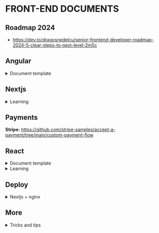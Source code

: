 # FRONT-END DOCUMENTS

## Roadmap 2024
- https://dev.to/dragosnedelcu/senior-frontend-developer-roadmap-2024-5-clear-steps-to-next-level-2m5c

## Angular

<details>
  <summary>Document template</summary>

# Documents Angular Template

This is a comprehensive Angular application which is designed to be scalable, maintainable and robust. The application follows a clear directory structure along with a set of predefined scripts for build, development, testing and formatting. This application has been enhanced with a range of libraries such as Husky, Commitlint, AutoChangelog, Bootstrap, and ng-bootstrap.

## Learn
**https://github.com/angular-vietnam/100-days-of-angular**

## Getting Started

To get started, clone the repository to your local machine and install the dependencies:

```shell
git clone <repo_url>
cd <project_name>
yarn
```

## Scripts

The `package.json` file includes the following scripts:

- `yarn start`: Runs the app in development mode on `http://localhost:4200`
- `yarn build`: Builds the app for production in the `dist/` folder
- `yarn build:dev`, `yarn build:qc`, `yarn build:uat`, `yarn build:prod`: Builds the app with different configurations
- `yarn watch`: Builds the app in development mode and watches for changes
- `yarn test`: Runs unit tests via [Karma](https://karma-runner.github.io)
- `yarn format`: Formats the code using Prettier
- `yarn prepare`: Sets up Husky for Git hooks
- `yarn changelog`: Generates a changelog based on git commits
- `yarn changelog:commit`: Generates a changelog and amends the current commit with the new changelog

## Local Testing of Builds

After running the build script, you may want to test the resulting build in a local environment. To do this, you can use a simple, zero-configuration command-line HTTP server, such as `http-server`.

If you haven't installed it yet, you can do so globally by running:

```shell
npm install --global http-server
```

Then, navigate to your build directory and start the server:

```shell
cd dist/<project_name>
http-server
```

By default, this will start the server on port 8080. You can then navigate to `http://localhost:8080` in your browser to view your application.

## Project Structure

This application follows a particular structure:

```shell
.
├── src/                                               # Source files (alternatively `lib` or `app`)
│   ├── app/                                           # Main app module and components
│   │   ├── containers/                                # Components that make up your application's screens, pages, dialogs, forms
│   │   │   └── module-name/                           # Specific module in the containers
│   │   │       ├── component-name/                    # Specific feature or type within the module
│   │   │       │   ├── component-name.type.html       # HTML template for the type-specific feature
│   │   │       │   ├── component-name.type.scss       # SCSS styles for the type-specific feature
│   │   │       │   └── component-name.type.ts         # Angular component for the type-specific feature
│   │   │       └── module-name.module.ts              # Module declaration file
│   │   ├── core/                                      # Core features used throughout the application
│   │   │   ├── enums/                                 # Enumerations
│   │   │   │   └── name.enum.ts                       # Enumeration files
│   │   │   ├── guards/                                # Route guards (services that control navigation access)
│   │   │   │   ├── auth.guard.ts                      # Guard to prevent unauthenticated users
│   │   │   │   └── non-auth.guard.ts                  # Guard to prevent authenticated users
│   │   │   ├── interfaces/                            # TypeScript interfaces
│   │   │   │   └── interface-name.ts                  # Interface declaration files
│   │   │   ├── interceptors/                          # Interceptors
│   │   │   │   ├── api.interceptor.ts                 # Interceptor for handling API interactions
│   │   │   │   ├── auth.interceptor.ts                # Interceptor for handling authentication
│   │   │   │   ├── data.interceptor.ts                # Interceptor for handling data processing
│   │   │   │   ├── error.interceptor.ts               # Interceptor for handling HTTP errors
│   │   │   │   └── refresh-token.interceptor.ts       # Interceptor for refreshing tokens
│   │   │   ├── models/                                # Application models
│   │   │   │   └── model-name.ts                      # Model declaration files
│   │   │   ├── services/                              # Services for API communication and business logic
│   │   │   │   ├── api.service.ts                     # Service for making API calls
│   │   │   │   ├── jwt.service.ts                     # Service for handling JWTs
│   │   │   │   └── logging.service.ts                 # Service for application logging
│   │   │   └── tokens/                                # Tokens for user authentication handling
│   │   │       ├── api.ts                             # API configuration token
│   │   │       ├── interceptor.ts                     # Interceptor configuration token
│   │   │       ├── logging.ts                         # Logging service configuration token
│   │   │       └── jwt.ts                             # JWT configuration token
│   │   ├── enums/                                     # Enums used in the app module
│   │   │   └── enums-name.ts                          # Enumeration files for the app module
│   │   ├── interfaces/                                # Interfaces used in the app module
│   │   │   └── interface-name.ts                      # Interface declaration files for the app module
│   │   ├── layouts/                                   # Layouts used in the app module
│   │   │   └── name-layout/                           # A specific layout
│   │   │       ├── components/                        # Components specific to this layout
│   │   │       ├── name-layout-routing.module.ts      # Routing module for the layout
│   │   │       ├── name-layout.component.html         # HTML template for the layout
│   │   │       ├── name-layout.component.scss         # SCSS styles for the layout
│   │   │       ├── name-layout.component.ts           # Angular component for the layout
│   │   │       └── name-layout.module.ts              # Angular module for the layout
│   │   ├── models/                                    # Models specific to the app module
│   │   │   └── model-name.ts                          # Model declaration files for the app module
│   │   ├── services/                                  # Services specific to the app module
│   │   │   └── module-name.service.ts                 # Service files for the app module
│   │   ├── shared/                                    # Shared utilities, modules, data, pipes
│   │   │   ├── mocks/                                 # Mock data files
│   │   │   ├── modules/                               # Shared modules (e.g., icons, toasts, common components)
│   │   │   ├── pipes/                                 # Angular Pipes
│   │   │   └── utils/                                 # Utility files (e.g., helper functions, small services, config files)
│   │   ├── views/                                     # Pages as per modules
│   │   │   ├── pages/                                 # Page components grouped by modules
│   │   │   ├── name-routing.module.ts                 # Routing definitions for 'name' module
│   │   │   └── name.module.ts                         # Main module file for 'name' module
│   │   ├── app-routing.module.ts                      # Main routing definitions for the app
│   │   ├── app.component.html                         # Main HTML template for the app
│   │   ├── app.component.scss                         # SCSS styles for the main app component
│   │   ├── app.component.ts                           # TypeScript class for the main app component
│   │   └── app.module.ts                              # Main module for the app
│   ├── assets/                                        # All static assets
│   │   ├── fonts/                                     # Font files
│   │   ├── icons/                                     # Icon files
│   │   ├── images/                                    # Image files
│   │   └── styles/                                    # Global SCSS stylesheets
│   │       ├── base/                                  # Base styles such as resets, typography, etc.
│   │       ├── components/                            # Styles for specific components
│   │       ├── layouts/                               # Styles for specific layouts
│   │       ├── libs/                                  # Styles from external libraries or CSS plugins
│   │       ├── modules/                               # Styles for specific modules
│   │       ├── pages/                                 # Styles for specific pages
│   │       ├── utilities/                             # Utility and helper styles, variables, mixins, etc.
│   │       └── index.scss                             # Entry point file for SCSS, importing all other SCSS files
│   └── environments/                                  # Files for different environment variables
```

## Additional Documentation

You can refer to the following resources to better understand the libraries used:

- [Angular](https://angular.io/docs)
- [Husky](https://typicode.github.io/husky/#/)
- [Commitlint](https://commitlint.js.org/#/)
- [AutoChangelog](https://github.com/CookPete/auto-changelog)
- [Bootstrap](https://getbootstrap.com/docs/)
- [Mdbootstrap](https://mdbootstrap.com/docs/angular/)

## CSS Standards (SCSS with ABEM)

This project uses SCSS with the [ABEM](https://css-tricks.com/abem-useful-adaptation-bem/) methodology. Color variables should be named according to [Hexcol](https://hexcol.com/) standards.

## Commit Rules & Rebase Process

This project uses [Commitlint](https://commitlint.js.org/#/) to enforce a standard format for commit messages. Here are the basic rules:

- `build`: Changes that affect the build system or external dependencies.
- `chore`: Updates tasks unrelated to the application's source code or tests.
- `ci`: Changes to our CI configuration files and scripts.
- `docs`: Marks a commit that updates the documentation.
- `feat`: Marks a commit that adds a new feature to the application.
- `fix`: Marks a commit that fixes a bug in your code.
- `perf`: A code change that improves performance.
- `refactor`: Marks a commit that modifies the source code but neither fixes a bug nor adds a feature.
- `revert`: Reverts a previous commit.
- `style`: Marks a commit that does not affect the meaning of the code (whitespace, formatting, missing semi-colons, etc.)
- `test`: Marks a commit that adds or modifies tests.
- `translation`: Marks a commit that adds or updates translations.
- `security`: Marks a commit that improves application security.
- `changeset`: Marks a commit that brings several changes bundled together.

Rebase is a git process that allows you to modify and optimize your commit history. This is very useful when you want to keep your commit history clean and clear. Here is the basic rebase process:

1. Fetch the latest changes from the branch you want to rebase onto (usually `develop` or `stagging`): `git fetch origin develop`
2. Switch to the branch you want to rebase: `git checkout <your_branch>`
3. Start the rebase process: `git rebase origin/develop`
4. Resolve any conflicts that might arise during the rebase.
5. Once all conflicts have been resolved, continue the rebase process using: `git rebase --continue`
6. Push your changes to the remote branch, you might need to use the `--force` option: `git push origin <your_branch> --force`

## Contribution

Contributions to this project are welcomed. Please ensure to follow the guidelines when making a commit, husky and commitlint will ensure that all your commits follow the correct pattern. When making a pull request, make sure you have updated the Changelog accordingly.

## Docker Build and Run

**See-more:** <https://docs.docker.com/get-started/overview/>

</details>

## Nextjs

<details>
 <summary>Learning</summary>

**Init Source**: https://dev.to/alexeagleson/how-to-build-scalable-architecture-for-your-nextjs-project-2pb7

**Docker Nextjs**: https://medium.com/geekculture/optimally-dockerizing-nextjs-application-and-lessons-learned-af1833e7da46

**Dockerfile and Docker-compose:** https://medium.com/@elifront/best-next-js-docker-compose-hot-reload-production-ready-docker-setup-28a9125ba1dc

**React-Query for Nextjs:** https://codevoweb.com/setup-react-query-in-nextjs-13-app-directory/#google_vignette

</details>

## Payments

**Stripe:** https://github.com/stripe-samples/accept-a-payment/tree/main/custom-payment-flow

## React

<details>
 <summary>Document template</summary>

# Example React Vite (Basic setup)

### Libraries, dependencies and tools

- Node v16.20.\* / Gallium
- React v18
- TypeScript
- React router dom v6.14
- React Helmet v6.1
- Axios v1.4
- React Redux
- Ant Design **Notes: `Depending on the project`**
- React Query (TanStack Query v3)
- Redux-toolkit
- React Hook Form
- Yup / Yup Resolvers
- Socket.io (Socket client)
- SCSS (sass)
- Storybook v7
- ESLint
- Hygen

### Files / Directories

| Path               | Purpose                                                            |
| ------------------ | ------------------------------------------------------------------ |
| /.storybook/       | contains Storybook config files                                    |
| /.eslintrc         | settings for `ESLint`                                              |
| /.hygen.js         | settings for `Hygen`                                               |
| /\_templates/      | contains scaffolding templates based on `Hygen`                    |
| /.vscode/          | settings for `Visual Studio Code` workspace                        |
| /package.json      | manifest file for Node.js projects                                 |
| /tsconfig.json     | settings for `TypeScript`                                          |
| /dist/             | contains production build codes                                    |
| /public/           | root folder that gets served up as our react app.                  |
| /src/@types/       | contains global interfaces, enums, contains                        |
| /src/components/   | contains Atomic Design components                                  |
| /src/containers/   | contains containers / layout                                       |
| /src/pages/        | contains pages                                                     |
| /src/assets/       | contains images, icons, fonts, videos                              |
| /src/stores/       | contains shared stores                                             |
| /src/services/     | contains shared services                                           |
| /src/styles/       | contains common styles: breakpoints, colors, font, mixin, function |
| /src/utils/        | contains common utils: utils, helper, contains, enums              |
| /src/index.tsx/    | contains root file                                                 |
| /src/App.tsx       | contains application page index                                    |
| /src/vite-env.d.ts | contains shared types                                              |

---

### Source Tree

```shell
.
├── _templates/                               # Hygen templates
│   ├── components/                           # Generates new components
│   ├── containers/                           # Generates new containers
│   └── pages/                                # Generates new pages
├── .storybook/                               # Storybook configuration
├── public/                                   # Static files
├── src/                                      # Main application source code
│   ├── assets/                               # Static resources
│   │   ├── fonts/
│   │   ├── icons/
│   │   └── images/
│   ├── @types/                               # @Types define enums, interfaces, contains
│   │   ├── contains/
│   │   ├── enums/
│   │   └── interfaces/
│   ├── components/                           # Reusable components
│   │   ├── atoms/                            # Atomic components
│   │   │   ├── [ComponentName]/
│   │   │   │   ├── index.scss
│   │   │   │   ├── index.stories.tsx
│   │   │   │   └── index.tsx
│   │   │   └── more.../
│   │   ├── molecules/                        # Molecule components
│   │   ├── organisms/                        # Organism components
│   │   ├── templates/                        # Templates components
│   │   └── types.d.ts                        # Component TypeScript definitions
│   ├── containers/                           # Stateful components / containers layout
│   │   ├── [NameLayout]/
│   │   │   │   ├── index.scss
│   │   │   │   └── index.tsx
│   │   │   └── more.../
│   ├── hooks/                                # Custom React hooks
│   │   ├── store.ts
│   │   ├── use[HookName].tsx
│   │   └── .../
│   ├── pages/                                # Application pages (if using a page-based architecture)
│   │   ├── [NamePage]/
│   │   │   │   ├── index.scss
│   │   │   │   └── index.tsx
│   │   │   └── more.../
│   ├── routes/                               # Routing related files
│   │   ├── app.route.tsx
│   │   ├── protected.guard.tsx
│   │   ├── protected.routing.tsx
│   │   ├── rejected.guard.tsx
│   │   └── rejected.routing.tsx
│   ├── services/                             # Services, e.g., API call
│   │   ├── [module-name]/
│   │   │   │   ├── [module-name].service.ts
│   │   │   │   ├── [useModuleNameQuery].ts
│   │   │   │   └── type.d.ts
│   │   ├── common/                           # Common services such as API service and interceptors
│   │   │   │   ├── api.service.ts
│   │   │   │   ├── request.interceptor.ts
│   │   │   │   ├── response.interceptor.ts
│   │   │   │   └── type.d.ts
│   │   │   └──type.d.ts
│   ├── socket/                               # Socket related files (if used)
│   ├── stores/                               # Directory containing data stores (if using a state management architecture)
│   │   ├── [moduleName].slice.ts
│   │   └── index.ts
│   ├── styles/                               # Global styles
│   ├── utils/                                # Utils/helper/contains/enums functions
│   ├── App.tsx                               # Main application component
│   ├── main.tsx                              # Application entry point
│   └── vite-env.d.tsx                        # Vite environment TypeScript definitions
```

### Command Line

| Path                 | Purpose                           |
| -------------------- | --------------------------------- |
| yarn dev             | start the project                 |
| yarn build           | build the project                 |
| gen:component        | generate new `atomic` component   |
| gen:page             | generate new page                 |
| gen:container        | generate new container            |
| yarn storybook       | run the storybook                 |
| yarn build-storybook | build the storybook               |
| yarn lint            | run `Eslint` to check the syntax  |
| yarn prettier        | check format code with `prettier` |
| yarn prettier:fix    | run format code with `prettier`   |

---

### `Abem`

<https://css-tricks.com/abem-useful-adaptation-bem/>

**Note: Use only the `lowercase` format for `className`.**

```tsx
//GOOD 🏆🏆🏆
export const Sample: React.FC = ({ children }) => <div className='a-sample'>{children}</div>;

//NOT GOOD 💩💩💩
export const Sample: React.FC = ({ children }) => <div className='a-Sample'>{children}</div>;
```

**Note: Use only the `Single_Underscore(_) && Single-Dash(-)` format for `className`.**

```tsx
//GOOD 🏆🏆🏆
export const Sample = () => (
  <div className='a-sample'>
    <span className='a-sample_title'>Title</span>
  </div>
);

//NOT GOOD 💩💩💩
export const Sample = () => (
  <div className='a--sample'>
    <span className='a--sample__title'>Title</span>
  </div>
);
```

**Note: The `className` must be formatted as `block_element-modifier`. But `Sometimes` it will be formatted as `block_element_element-modifier`.**

```tsx
//GOOD 🏆🏆🏆
export const Sample = () => (
  <div className='a-sample'>
    <span className='a-sample_element'>One Element</span>
  </div>
);

export const Sample = () => (
  <div className='a-sample'>
    <span className='a-sample_element1_element2'>Two elements</span>
  </div>
);

//NOT GOOD 💩💩💩
export const Sample = () => (
  <div className='a-sample'>
    <span className='a-sample_element1_element2_element3'>Greater than 2 elements</span>
  </div>
);
```

### `Atomic`

<https://bradfrost.com/blog/post/atomic-web-design/>

### `Components`

- Use only `React-Hook`
- Follow the `rules of hook` (<https://reactjs.org/docs/hooks-rules.html>)

### `Custom Hooks`

- Example: <https://usehooks-ts.com/introduction>

**Note: Use `ModifierUtils` to generate `modifiers` `className`.**

```tsx
export const Component: React.FC<Props> = (props) => (
  <div className={ModifierUtils.map('a-sample', props.modifiers)}>{props.children}</div>
);
```

**Note: Use `// eslint-disable-next-line react-hooks/exhaustive-deps` when you want to avoid checking of the `useEffect` syntax (also on `useMemo & useCallback`)**

```tsx
  useEffect(() => {
    Todo Something...
  // eslint-disable-next-line react-hooks/exhaustive-deps
  }, []);
```

**Note: Use simple syntax when the component has no properties.**

```tsx
//GOOD 🏆🏆🏆
export const Component = () => <div>Without children...</div>;

export const Component: React.FC = ({ children }) => <div>{children}</div>;

//NOT GOOD 💩💩💩
export const Component: React.FC = () => <div>Without children...</div>;
```

**Note: Clearly define the data type of the property.**

```tsx
//GOOD 🏆🏆🏆
interface Props {
  title: string;
}

//NOT GOOD 💩💩💩
interface Props {
  title: any;
}
```

**Note: Please leave TODO when you encounter some unresolved issues immediately.**

```tsx
export const Component = () => {
  // TODO: bla...bla...bla
  const Problems = 'Problems';

  return <div>Todo Something...</div>;
};
```

**Note: Use the filename as the component name. For example, Example.tsx should have a reference name of Example. However, for root components of a directory, use index.jsx as the filename and use the directory name as the component name:**

```tsx
//GOOD 🏆🏆🏆
import Example from 'components/atoms/Example';

//NOT GOOD 💩💩💩
import Example from 'components/atoms/Example/index';
```

### `CSS/SCSS`

**Note: Instead of using `Color Variables`, do `NOT` use `Color Codes`. If the color code has not been defined. Please leave `TODO` about that.**

```css
.a-sample {
  // TODO: Replace with color variable
  color: rgb(0, 0, 0);
}
```

**Note: Instead of using `Color Variable` defined at `styles/colors.scss` and you can get name of color at <https://hexcol.com/> , do `NOT` use `Color Names | Color Hexs | ...`.**

```css
/* GOOD 🏆🏆🏆*/
.a-sample {
  // TODO: Replace with color variable
  color: $black;
}

/* NOT GOOD 💩💩💩 */
.a-sample {
  // TODO: Replace with color variable
  color: black; /* stylelint-disable-line color-named */
}
```

**Note: Please Use `font-family: $font-family-variable`, not Use `font-family: 'Font Name'` .**

```css
/* GOOD 🏆🏆🏆*/
.a-sample {
  // TODO: Replace with font-family variable
  font-family: $anotherFont;
}

/* NOT GOOD 💩💩💩 */
.a-sample {
  font-family: 'AnotherFont';
}
```

**Note: Please use `@function rem` with the properties have dynamic values (Scale-up and Scale-down). rem($SizeOnDesign)**

```css
/* GOOD 🏆🏆🏆*/
.a-sample {
  border-radius: 4px;
  font-size: rem(16);
}

/* NOT GOOD 💩💩💩 */
.a-sample {
  border-radius: 4px;
  font-size: 16px;
}
```

**Note: Instead of using `z-index: $variables`, do `NOT` use `z-index value`. Please define the `zIndex variable` before using that function. Please follow the instructions at `styles/variables.scss`**

```css
/* GOOD 🏆🏆🏆*/
.a-sample {
  z-index: $z-sample;
}

/* NOT GOOD 💩💩💩 */
.a-sample {
  z-index: 4;
}
```

### `React Hook Form + Yup Resolvers`

`Set controlId with Form Control`

```tsx
<div className='c-module'>
  <Form onSubmit={handleSubmit(onSubmit)}>
    <Form.Group controlId='c-module_input-fieldName'>
      <Form.Label>fieldName</Form.Label>
      <Form.Control type='text' {...register('fieldName')} placeholder='...' />
    </Form.Group>
  </Form>
</div>
```

### `Storybook`

**Note: Make sure that you have included all instances of the component in the storybook when building it.**

### `Typescript`

**See more:**

- <https://www.typescriptlang.org/docs/>

- <https://www.typescriptlang.org/docs/handbook/utility-types.html>

### `Redux`

**See more:**

- redux: <https://redux.js.org/>
- redux-toolkit: <https://redux-toolkit.js.org/>
- react-redux: <https://react-redux.js.org/>

### `React-router-dom`

**See more: <https://reactrouter.com/en/main>**

### `Naming`

**1. Service:** `[moduleName].service.ts`

```ts
export const moduleNameService = {
  crud: async (args): Promise<unknown> => {
    const res = await ....
    return res.data;
  };
  // or
  method[Module][Action]: async (): Promise<unknown> => {
    const res = await ....
    return res.data;
  };
}
```

**2. Interfaces, Enum, Types, Contains:** `types.d.ts`

```ts
// IUser, IProfile, ILoginRequest, ILoginResponse

interface I[Module][Action][Request]{}

interface I[Module]Item {}

interface I[Module][Action][Response] extends IPaginationResponse<I[Module]Item[]> {
}

// enum naming UPPER_SNAKE_CASE
enum USER_STATUS {
  ACTIVE = 'ACTIVE',
  INACTIVE = 'INACTIVE',
  SUSPENDED = 'SUSPENDED',
}

// Type Aliases PascalCase
type Color = 'A' | 'B'

// used for contains which is considered as mock data or default value `UPPER_SNAKE_CASE`
const MAX_LOGIN_ATTEMPTS = 3
```

**3. Stores:**

- Reducer: `[moduleName][Reducer]`
- Action: `[actionName][Action]`
- Action Prefix: `[moduleName][Reducer]/[actionName][Action]`
- Slice: `[moduleName][Slice]`

```ts
export const getExampleAction = createAsyncThunk<IExampleResponse>(
  'exampleReducer/getExampleAction',
  async (_, { rejectWithValue }) => {
    // ...
  }
);

export const exampleSlice = createSlice({
  // ...
});
```

**4. Handy Naming Conventions for Event Handler Functions, variables & Props in React:**

`Naming your functions, variables`

- **Convention**

  - handleEvent // function
  - isVariables, hasVariables, shouldVariables // boolean
  - camelCaseExample // variables

- **Example**
  - handleEvent
  - isLoggedIn, hasAdminAccess
  - camelCaseExample

`Naming your props`

- **Convention**
  - onEvent
  - isVariables, hasVariables, shouldVariables
  - camelCaseExample

```tsx
<SomeComponent onEvent={handleEvent} isChecked={isChecked} textExample={textExample} />
```

**5. Colors:** <https://hexcol.com/> Enter code => Get `color_name`

**6. Break the UI into a Hierarchy Component:**

![image](./public/HierarchyComponent.png)

You'll see in the image above that we have five components in our app. We've listed the data each component represents.

- `TweetSearchResults (orange):` container for the full component
- `SearchBar (blue):` user input for what to search for
- `TweetList (green):` displays and filters tweets based on user input
- `TweetCategory (turquoise):` displays a heading for each category
- `TweetRow (red):` displays a row for each tweet

Now that the components in the mock have been identified, the next thing to do would be to sort them into a hierarchy. Components that are found within another component in the mock should appear as a child in the hierarchy. Like this:

```shell
├── TweetSearchResults        # Call API
│   ├── SearchBar             # Event Search/Filter
│   ├── TweetList             # Render List/Table
│   │   ├── TweetCategory
│   │   └── TweetRow
```

### `Git`

- Rebase: <https://git-scm.com/docs/git-rebase>
- Git branch format: <http://karma-runner.github.io/5.0/dev/git-commit-msg.html>

**Note: When create a new branch. The `type` will include `feature | bugfix | hotfix | release | support`**

```ssh
  git checkout -b type/feature-name
```

**Note: When committed. The `type` will include `build | chore | ci | docs | feat | fix | perf | refactor | revert | style | test`**

```ssh
  git commit -m 'type(:emoji: | feature-name): messages'
```

**The type must be one of the following:**

| Type         | Emoji                    | Description                                                                                                 |
| ------------ | ------------------------ | ----------------------------------------------------------------------------------------------------------- |
| **build**    | 📦 :package:             | Changes that affect the build system or external dependencies (example scopes: gulp, broccoli, npm)         |
| **chore**    |                          | Updating grunt tasks etc.; no production code change                                                        |
| **ci**       | 👷 :construction_worker: | Changes to our CI configuration files and scripts (example scopes: Travis, Circle, BrowserStack, SauceLabs) |
| **docs**     | 📚 :books:               | Documentation only changes                                                                                  |
| **feat**     | ✨ :sparkles:            | A new feature                                                                                               |
| **fix**      | 🐛 :bug:                 | A bug fix                                                                                                   |
| **perf**     | 🐎 :racehorse:           | A code change that improves performance                                                                     |
| **refactor** | 🔨 :hammer:              | A code change that neither fixes a bug nor adds a feature                                                   |
| **revert**   |                          |                                                                                                             |
| **style**    | 💄 :lipstick:            | Changes that do not affect the meaning of the code (white-space, formatting, missing semi-colons, etc)      |
| **test**     | 🚨 :rotating_light:      | Adding missing tests or correcting existing tests                                                           |
| **draft**    | 🚧 :construction:        | Work In Progress                                                                                            |

**Emoji** <https://gist.github.com/parmentf/035de27d6ed1dce0b36a>

### Generate Template

- Generate component: `yarn gen:component → select level → enter component's name`
- Generate page: `yarn gen:page → enter page's name`
- Generate container: `yarn gen:container → enter container's name`

## Rebase Process

### Why Rebase?

- It's an alternative to merge, but approached differently.
- Helps resolve conflicts.
- Pulls the latest code from the main branch.

### Why choose rebase over merge?

- Merging resolves all conflicts in a single commit, which may complicate conflict resolution.
- Rebasing addresses conflicts at the exact commit that introduced them, making it easier to handle them.
- If conflicts arise during rebase, you can always checkout and rewrite the commit from scratch based on the commit message.
- Merging makes the secondary branch's code the primary, risking overwriting. Rebasing takes the main branch's code as the primary.
- Rebasing results in a cleaner and more intuitive git tree.
- Rebase is also helpful for other management tasks.

### When should you rebase?

- Rebase when you want to get the code from the develop branch to your own branch.
- Conflicts should be resolved with rebase.
- Regularly rebase (when new commits are added to develop) and always rebase before creating a pull request. This prevents complications from rebasing multiple commits.

### Rebase Procedure

**1.** get the latest code from the remote and rebase on the main branch

> `git fetch` -> `git rebase origin/develop`

**2.** handle conflict if any

> In the worst case, checkout the conflicted file and re-code it according to the old commit, rebase on the branch with only 1 person coding at the same time, it will be simple, but if 2 people code at the same time, it will add more cases to handle , but according to git-flow, I have limited the case of 1 branch with many people coding at the same time

**3.** need to check the current code carefully after rebase, make sure it is equivalent to the old code, no errors, ...

**4.** run the following command to officially override your code on remote `git push --force-with-lease` or `git push -f`

### Hotfix procedure

**1.** When will hotfix be needed

> When you urgently need to fix 'fatal errors', it is not possible to merge the development branch into the production branch.

> Can be used to develop a folding feature for production, `but should not be abused`

**2.** Implementation steps

> Hotfix branch must be forked from production branch (will be different for each project), branch name is hotfix/`branch-name`

> Create 2 PRs from 1 hotfix branch into production and develop again, must merge into production first

> The next steps must be performed in the following order:

> - Handling conflicts of PR in production (if any)

> - Merge PR into production, but don't delete branch

> - Handle conflict of PR in development (if any)

> - Merge PR into development, tick the box to delete branch

### Branching procedure

- All branches are forked from the main branch `develop`
- In case the sub-branch has more sub-branches, then checkout from the sub-branch, do and merge into the sub-branch. Then merge the sub branch into the main branch `develop`


</details>

<details>
 <summary>Learning</summary>

**React Query**: https://medium.com/@kvs.sankar23/react-query-is-the-best-thing-that-happened-to-react-abd92553e953

**React AuthGuard**: https://romik-mk.medium.com/authguard-react-router-v6-764f049e172d

**React Table + Chakra**: https://codesandbox.io/p/sandbox/react-table-chakra-ui-pagination-example-fxx0v?file=%2Fsrc%2FApp.js%3A77%2C18-77%2C31

**Next React Table + Chakra**: https://codesandbox.io/s/chakra-ui-react-table-nextjs-lxvru

**Theme**: https://github.com/creativetimofficial/material-dashboard-react

- https://medium.com/bitsrc/clean-frontend-architecture-2995c68702fb

- https://dev.to/react-admin/documentation-the-key-enabler-for-open-source-success-3d4bn

</details>

## Deploy
<details>
  <summary>Nextjs + nginx</summary>

# How to setup next.js app on nginx with letsencrypt
> next.js, nginx, reverse-proxy, ssl

### 1. Install nginx and letsencrypt
```bash
$ sudo apt-get update
$ sudo apt-get install nginx letsencrypt
```
#### Also enable nginx in ufw
```bash
# after installing nginx!
$ sudo ufw allow 'Nginx Full'
```

### 2. Edit our default nginx site file
```bash
$ sudo vim /etc/nginx/sites-available/default
```
##### Content
```
# *q is our domain
server {
  listen 80 default_server;
  listen [::]:80 default_server;

  root /var/www/html;
  index index.html index.htm index.nginx-debian.html;

  server_name q*;

  location / {
    try_files $uri $uri/ =404;
  }
  
  # for letsencrypt
  location ~ /.well-known {
    allow all;
  }
}
```
#### Restart nginx
```bash
$ sudo nginx -t # check syntax errors
$ sudo systemctl restart nginx
```

### 3. Setup letsencrypt
```bash
# *q is our domain
$ sudo letsencrypt certonly -a webroot --webroot-path=/var/www/html -d *q -d www.q*
```

#### Generate Strong DH Group
```bash
$ sudo openssl dhparam -dsaparam -out /etc/ssl/certs/dhparam.pem 2048
```

#### Create nginx config file with Strong Encryption Settings
```bash
$ sudo vim /etc/nginx/snippets/ssl-params.conf
```
##### Content
```
ssl_protocols TLSv1.3; 
ssl_prefer_server_ciphers on;
ssl_ciphers "EECDH+AESGCM:EDH+AESGCM:AES256+EECDH:AES256+EDH";
ssl_ecdh_curve secp384r1;
ssl_session_cache shared:SSL:10m;
ssl_session_tickets off;
ssl_stapling on;
ssl_stapling_verify on;

resolver 8.8.8.8 8.8.4.4 valid=300s;
resolver_timeout 5s;

add_header Strict-Transport-Security "max-age=63072000; includeSubdomains";
add_header X-Frame-Options DENY;
add_header X-Content-Type-Options nosniff;

ssl_dhparam /etc/ssl/certs/dhparam.pem;
```

#### Edit our nginx file
```
# *q is our domain

# redirect http to https
server {
  listen 80 default_server;
  listen [::]:80 default_server;
  server_name *q www.*q;
  return 301 https://$server_name$request_uri;
}

server {
  # listen on *:443 -> ssl; instead of *:80
  listen 443 ssl http2 default_server;
  listen [::]:443 ssl http2 default_server;

  server_name q*;
  
  ssl_certificate /etc/letsencrypt/live/example.com/fullchain.pem;
  ssl_certificate_key /etc/letsencrypt/live/example.com/privkey.pem;
  include snippets/ssl-params.conf;

  location / {
    # reverse proxy for next server
    proxy_pass http://localhost:3000;
    proxy_http_version 1.1;
    proxy_set_header Upgrade $http_upgrade;
    proxy_set_header Connection 'upgrade';
    proxy_set_header Host $host;
    proxy_cache_bypass $http_upgrade;
  
    # we need to remove this 404 handling
    # because next's _next folder and own handling
    # try_files $uri $uri/ =404;
  }
  
  location ~ /.well-known {
    allow all;
  }
}
```

#### Restart nginx again
```bash
$ sudo systemctl restart nginx
```

### 4. Setup next.js app
```bash
$ yarn build # build our app for production (npm build script: next build)
$ yarn global add pm2 # install pm2 to keep next app alive forever*

# run start/stop
$ pm2 start npm --name "next" -- start # start next app (npm start script: next start)
$ pm2 stop next # for stopping app
```

# We are done
Now you have next.js app up and running on nginx reverse proxy with ssl!


```shell
server {
  server_name   <domain_name>;

  location / {
    proxy_pass             http://127.0.0.1:<PORT>;
    proxy_read_timeout     60;
    proxy_connect_timeout  60;
    proxy_redirect         off;

    # Allow the use of websockets
    proxy_http_version 1.1;
    proxy_set_header Upgrade $http_upgrade;
    proxy_set_header Connection 'upgrade';
    proxy_set_header Host $host;
    proxy_cache_bypass $http_upgrade;
  }
  
  location /_next/static {
        add_header Cache-Control "public, max-age=3600, immutable";
        proxy_pass http://127.0.0.1:<PORT>/_next/static;
  }

}
```

</details>

## More

<details>
 <summary>Tricks and tips</summary>

# TRICKS & TIPS

### Front-end
- `Pattern:` https://demo.patternlab.io/?p=all

- `BEM cheat-sheet:` https://bem-cheat-sheet.9elements.com

- `Front-end Resources:` https://dev.to/aycanogut/front-end-resources-1jk2

### AI Tools:
- `Design:` https://ideogram.ai/login - https://www.recraft.ai

### Useful
- `Web-code:` https://webcode.tools
- `Layout:` https://layout.bradwoods.io
- `Button, loading, input..:` https://uiverse.io
- `Border-radius Blob:` https://app.haikei.app
- `Loading-spiner:` https://10015.io/tools/css-loader-generator
- `Animations:` https://animista.net - https://www.transition.style
- `CSS Grid:` https://cssgrid-generator.netlify.app
- `Glassmorphism:` https://hype4.academy/tools/glassmorphism-generator
- `Generate CORS:` https://cors.sh

### Libs
- `Carousel (Slides):` https://splidejs.com - https://swiperjs.com

### Assests
- `Illustration:` https://storyset.com 
- `Icons:` https://iconbuddy.app - https://unicornicons.com
- `Design UI:` https://hype4.academy - https://pixcap.com

### Styled-component
- `selector`: https://viblo.asia/p/huong-dan-styled-components-co-ban-V3m5WRgwlO7

### FCM firebase
- FCM: https://viblo.asia/p/reactjs-push-notification-su-dung-firebase-cloud-messaging-yZjJYE9XJOE

### Trick lỏ tiếng ba tư RTL
- https://codepen.io/2undercover/pen/jOYRgM

### Front-end community 
- https://github.com/webuild-community/advent-of-sharing

</details>
